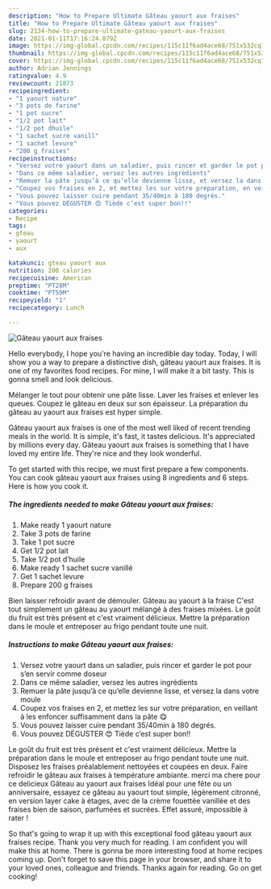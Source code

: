 ```yaml
---
description: "How to Prepare Ultimate Gâteau yaourt aux fraises"
title: "How to Prepare Ultimate Gâteau yaourt aux fraises"
slug: 2134-how-to-prepare-ultimate-gateau-yaourt-aux-fraises
date: 2021-01-11T17:16:24.879Z
image: https://img-global.cpcdn.com/recipes/115c11f6ad4ace68/751x532cq70/gateau-yaourt-aux-fraises-photo-principale-de-la-recette.jpg
thumbnail: https://img-global.cpcdn.com/recipes/115c11f6ad4ace68/751x532cq70/gateau-yaourt-aux-fraises-photo-principale-de-la-recette.jpg
cover: https://img-global.cpcdn.com/recipes/115c11f6ad4ace68/751x532cq70/gateau-yaourt-aux-fraises-photo-principale-de-la-recette.jpg
author: Adrian Jennings
ratingvalue: 4.9
reviewcount: 21873
recipeingredient:
- "1 yaourt nature"
- "3 pots de farine"
- "1 pot sucre"
- "1/2 pot lait"
- "1/2 pot dhuile"
- "1 sachet sucre vanill"
- "1 sachet levure"
- "200 g fraises"
recipeinstructions:
- "Versez votre yaourt dans un saladier, puis rincer et garder le pot pour s’en servir comme doseur"
- "Dans ce même saladier, versez les autres ingrédients"
- "Remuer la pâte jusqu’à ce qu’elle devienne lisse, et versez la dans votre moule"
- "Coupez vos fraises en 2, et mettez les sur votre préparation, en veillant à les enfoncer suffisamment dans la pâte 😋"
- "Vous pouvez laisser cuire pendant 35/40min à 180 degrés."
- "Vous pouvez DÉGUSTER 😍 Tiède c’est super bon!!"
categories:
- Recipe
tags:
- gteau
- yaourt
- aux

katakunci: gteau yaourt aux 
nutrition: 200 calories
recipecuisine: American
preptime: "PT28M"
cooktime: "PT59M"
recipeyield: "1"
recipecategory: Lunch

---
```



![Gâteau yaourt aux fraises](https://img-global.cpcdn.com/recipes/115c11f6ad4ace68/751x532cq70/gateau-yaourt-aux-fraises-photo-principale-de-la-recette.jpg)

Hello everybody, I hope you're having an incredible day today. Today, I will show you a way to prepare a distinctive dish, gâteau yaourt aux fraises. It is one of my favorites food recipes. For mine, I will make it a bit tasty. This is gonna smell and look delicious.

Mélanger le tout pour obtenir une pâte lisse. Laver les fraises et enlever les queues. Coupez le gâteau en deux sur son épaisseur. La préparation du gâteau au yaourt aux fraises est hyper simple.

Gâteau yaourt aux fraises is one of the most well liked of recent trending meals in the world. It is simple, it's fast, it tastes delicious. It's appreciated by millions every day. Gâteau yaourt aux fraises is something that I have loved my entire life. They're nice and they look wonderful.


To get started with this recipe, we must first prepare a few components. You can cook gâteau yaourt aux fraises using 8 ingredients and 6 steps. Here is how you cook it.

<!--inarticleads1-->

##### The ingredients needed to make Gâteau yaourt aux fraises:

1. Make ready 1 yaourt nature
1. Take 3 pots de farine
1. Take 1 pot sucre
1. Get 1/2 pot lait
1. Take 1/2 pot d’huile
1. Make ready 1 sachet sucre vanillé
1. Get 1 sachet levure
1. Prepare 200 g fraises


Bien laisser refroidir avant de démouler. Gâteau au yaourt à la fraise C&#39;est tout simplement un gâteau au yaourt mélangé à des fraises mixées. Le goût du fruit est très présent et c&#39;est vraiment délicieux. Mettre la préparation dans le moule et entreposer au frigo pendant toute une nuit. 

<!--inarticleads2-->

##### Instructions to make Gâteau yaourt aux fraises:

1. Versez votre yaourt dans un saladier, puis rincer et garder le pot pour s’en servir comme doseur
1. Dans ce même saladier, versez les autres ingrédients
1. Remuer la pâte jusqu’à ce qu’elle devienne lisse, et versez la dans votre moule
1. Coupez vos fraises en 2, et mettez les sur votre préparation, en veillant à les enfoncer suffisamment dans la pâte 😋
1. Vous pouvez laisser cuire pendant 35/40min à 180 degrés.
1. Vous pouvez DÉGUSTER 😍 Tiède c’est super bon!!


Le goût du fruit est très présent et c&#39;est vraiment délicieux. Mettre la préparation dans le moule et entreposer au frigo pendant toute une nuit. Disposez les fraises préalablement nettoyées et coupées en deux. Faire refroidir le gâteau aux fraises à température ambiante. merci ma chere pour ce delicieux Gâteau au yaourt aux fraises Idéal pour une fête ou un anniversaire, essayez ce gâteau au yaourt tout simple, légèrement citronné, en version layer cake à étages, avec de la crème fouettée vanillée et des fraises bien de saison, parfumées et sucrées. Effet assuré, impossible à rater ! 

So that's going to wrap it up with this exceptional food gâteau yaourt aux fraises recipe. Thank you very much for reading. I am confident you will make this at home. There is gonna be more interesting food at home recipes coming up. Don't forget to save this page in your browser, and share it to your loved ones, colleague and friends. Thanks again for reading. Go on get cooking!
